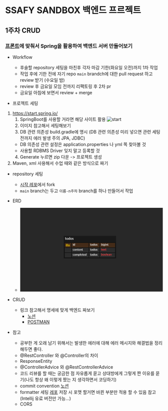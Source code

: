 # SSAFY SANDBOX 백엔드 프르젝트

## 1주차 CRUD

### [프론트](https://ssafysandbox.vercel.app/)에 맞춰서 Spring을 활용하여 백엔드 서버 만들어보기

- Workflow

  - 후술할 repository 세팅을 마친후 각자 마감 기한(화요일 오전)까지 1차 작업
  - 작업 후에 기한 전에 자기 repo `main` brandch에 대한 pull request 하고 review 받기 (수요일 밤)
  - review 후 금요일 모임 전까지 리팩토링 후 2차 pr
  - 금요일 아침에 보면서 review + merge

- 프로젝트 세팅

1. https://start.spring.io/
   1. SpringBoot를 사용할 거라면 해당 사이트 활용
      ![start](/assets/img/01.start_spring.png)
   2. 이미지 참고해서 세팅해보기
   3. DB 관련 의존성 build.gradle에 명시 (DB 관련 의존성 미리 넣으면 관련 세팅 전까지 에러 발생 주의 JPA, JDBC)
   - DB 의존성 관련 설정은 application.properties 나 yml 쪽 찾아볼 것
   - 사용할 RDBMS Driver 잊지 말고 등록할 것
   4. Generate 누르면 zip 다운 -> 프로젝트 생성
2. Maven, xml 사용해서 수업 때와 같은 방식으로 짜기

- repository 세팅

  - [시작 레포](https://github.com/T0nixx/SsafySandbox)에서 fork
  - `main` branch는 두고 `이름-n주차` branch를 하나 만들어서 작업

- ERD

  - ![ERD_IMG](/assets/img/01.erd_img.png) 

- CRUD

  - 링크 참고해서 명세에 맞게 백엔드 짜보기
    - [노션](https://h0ber0.notion.site/SSAFY-Sandbox-11136ff0eb9480ccbec0e1e07a6b53b3)
    - [POSTMAN](https://documenter.getpostman.com/view/17268285/2sA3s7kUzi#ac248086-bad6-4704-af02-5e1235112c92)

- 참고
  - 공부한 게 오래 남기 위해서는 발생한 에러에 대해 에러 메시지와 해결법을 정리해두면 좋다.
  - @RestController 와 @Controller의 차이
  - ResponseEntity
  - @ControllerAdvice 와 @RestControllerAdvice
  - 코드 리뷰를 할 때는 궁금한 점 자유롭게 묻고 상대방에게 그렇게 짠 이유를 묻기(나도 항상 왜 이렇게 짰는 지 생각하면서 코딩하기)
  - commit convention [노션](https://bow-snail-89d.notion.site/Convention-8763cd0df1174421be5fcaae6090444e)
  - formatter 세팅 [레포](https://github.com/naver/hackday-conventions-java/tree/master) 저장 시 포맷 할거면 바뀐 부분만 적용 할 수 있음 참고(Intellij 유료 버전만 가능...)
  - CORS

